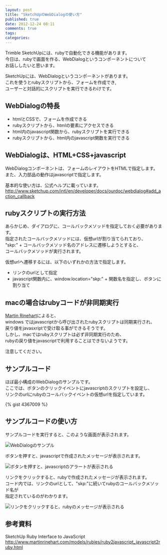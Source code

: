```yaml
---  
layout: post  
title: "SketchUpのWebDialogの使い方"  
published: true  
date: 2012-12-24 08:11  
comments: true  
tags:   
categories:   
---  
```

  
Trimble SketchUpには、rubyで自動化できる機能があります。  
今日は、rubyで画面を作る、WebDialogというコンポーネントについて  
お話ししたいと思います。  
  
SketchUpには、WebDialogというコンポーネントがあります。    
これを使うとrubyスクリプトから、フォームを作成でき,    
ユーザーと対話的にスクリプトを実行できるわけです。  
  
## WebDialogの特長  
  
- htmlとCSSで、フォームを作成できる  
- rubyスクリプトから、htmlの要素にアクセスできる  
- html内のjavascript関数から、rubyスクリプトを実行できる  
- rubyスクリプトから、html内のjavascript関数を実行できる  
  
## WebDialogは、HTML+CSS+javascript  
  
WebDialogコンポーネントは、フォームのレイアウトをHTMLで指定します。    
また、入力部品の動作はjavascriptで指定します。   
  
基本的な使い方は、公式ヘルプに載っています。    
http://www.sketchup.com/intl/en/developer/docs/ourdoc/webdialog#add_action_callback  
  
## rubyスクリプトの実行方法  
  
あらかじめ、ダイアログに、コールバックメソッドを指定しておく必要があります。  
指定されたコールバックメソッドには、仮想urlが割り当てられており、  
"skp:" + コールバックメソッド名のアドレスに遷移しようとすると、  
コールバックメソッドが実行されます。  
  
仮想urlへ遷移するには、以下のいずれかの方法で指定します。  
  
- リンクのurlとして指定  
- javascript関数内に、window.location="skp:" + 関数名を指定し、ボタンに割り当て  
  
## macの場合はrubyコードが非同期実行  
  
[Martin Rinehart](http://www.martinrinehart.com/models/rubies/ruby2javascript_javascript2ruby.html)によると、  
windows ではjavascriptから呼び出されたrubyスクリプトは同期実行され、  
戻り値をjavasxriptで受け取る事ができるそうです。  
しかし、macではrubyスクリプトは必ず非同期実行のため、  
rubyの戻り値をjavascriptで利用することはできないようです。  
  
注意してください。  
  
## サンプルコード  
  
ほぼ最小構成のWebDialogのサンプルです。  
ここでは、ボタンのクリックイベントにjavascriptのスクリプトを設定し、  
リンクのurlにrubyのコールバックイベントの仮想urlを指定しています。  
  
{% gist 4367009 %}  
      
## サンプルコードの使い方  
  
サンプルコードを実行すると、このような画面が表示されます。  
  
![WebDialogのサンプル](https://www.evernote.com/shard/s75/sh/8f8b089a-0f79-4f18-8faf-fd3e39492230/8371ace36c63afd6fded1e6baa80773b/deep/0/WebDialog001.jpg)  
  
ボタンを押すと、javascriptで作成されたメッセージが表示されます。  
  
![ボタンを押すと、javascriptのアラートが表示される](https://www.evernote.com/shard/s75/sh/801ac46e-8054-4e33-bb96-95187e0cab7c/531face5d8e312d13f234eba2baccd62/deep/0/WebDialog002.jpg)  
  
リンクをクリックすると、rubyで作成されたメッセージが表示されます。  
コード内では、リンクのurlとして、"skp:"に続いてrubyのコールバックメソッド名が  
指定されているのがわかります。  
  
![リンクをクリックすると、rubyのメッセージが表示される](https://www.evernote.com/shard/s75/sh/57a25f6d-39ec-4f93-9780-962e52a0318e/174dbd1151fadda7723fe1b7426c30f5/deep/0/WebDialog003.jpg)  
  
  
## 参考資料  
  
SketchUp Ruby Interface to JavaScript    
<http://www.martinrinehart.com/models/rubies/ruby2javascript_javascript2ruby.html>  
